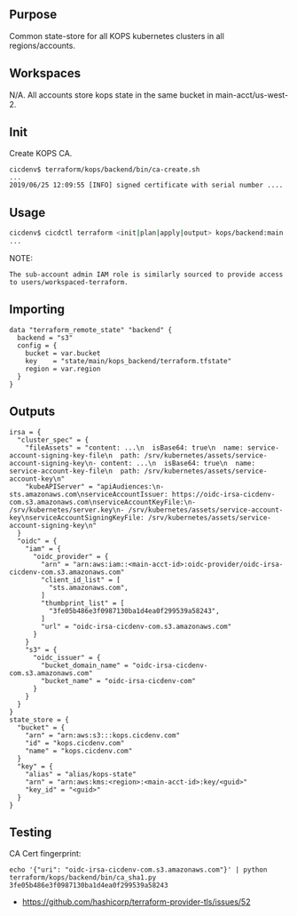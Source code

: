 ## Purpose
Common state-store for all KOPS kubernetes clusters in all regions/accounts.

## Workspaces
N/A.  All accounts store kops state in the same bucket in main-acct/us-west-2.

## Init
Create KOPS CA.
```
cicdenv$ terraform/kops/backend/bin/ca-create.sh
...
2019/06/25 12:09:55 [INFO] signed certificate with serial number ....
```

## Usage
```bash
cicdenv$ cicdctl terraform <init|plan|apply|output> kops/backend:main
...
```

NOTE:
```
The sub-account admin IAM role is similarly sourced to provide access to users/workspaced-terraform.
```

## Importing
```hcl
data "terraform_remote_state" "backend" {
  backend = "s3"
  config = {
    bucket = var.bucket
    key    = "state/main/kops_backend/terraform.tfstate"
    region = var.region
  }
}
```

## Outputs
```hcl
irsa = {
  "cluster_spec" = {
    "fileAssets" = "content: ...\n  isBase64: true\n  name: service-account-signing-key-file\n  path: /srv/kubernetes/assets/service-account-signing-key\n- content: ...\n  isBase64: true\n  name: service-account-key-file\n  path: /srv/kubernetes/assets/service-account-key\n"
    "kubeAPIServer" = "apiAudiences:\n- sts.amazonaws.com\nserviceAccountIssuer: https://oidc-irsa-cicdenv-com.s3.amazonaws.com\nserviceAccountKeyFile:\n- /srv/kubernetes/server.key\n- /srv/kubernetes/assets/service-account-key\nserviceAccountSigningKeyFile: /srv/kubernetes/assets/service-account-signing-key\n"
  }
  "oidc" = {
    "iam" = {
      "oidc_provider" = {
        "arn" = "arn:aws:iam::<main-acct-id>:oidc-provider/oidc-irsa-cicdenv-com.s3.amazonaws.com"
        "client_id_list" = [
          "sts.amazonaws.com",
        ]
        "thumbprint_list" = [
          "3fe05b486e3f0987130ba1d4ea0f299539a58243",
        ]
        "url" = "oidc-irsa-cicdenv-com.s3.amazonaws.com"
      }
    }
    "s3" = {
      "oidc_issuer" = {
        "bucket_domain_name" = "oidc-irsa-cicdenv-com.s3.amazonaws.com"
        "bucket_name" = "oidc-irsa-cicdenv-com"
      }
    }
  }
}
state_store = {
  "bucket" = {
    "arn" = "arn:aws:s3:::kops.cicdenv.com"
    "id" = "kops.cicdenv.com"
    "name" = "kops.cicdenv.com"
  }
  "key" = {
    "alias" = "alias/kops-state"
    "arn" = "arn:aws:kms:<region>:<main-acct-id>:key/<guid>"
    "key_id" = "<guid>"
  }
}
```

## Testing
CA Cert fingerprint:
```
echo '{"uri": "oidc-irsa-cicdenv-com.s3.amazonaws.com"}' | python terraform/kops/backend/bin/ca_sha1.py
3fe05b486e3f0987130ba1d4ea0f299539a58243
```
* https://github.com/hashicorp/terraform-provider-tls/issues/52
